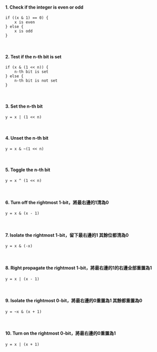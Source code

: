 #### **1. Check if the integer is even or odd**
```
if ((x & 1) == 0) {
    x is even
} else {
    x is odd
}
```
<br/>

#### **2. Test if the n-th bit is set**
```
if (x & (1 << n)) {
    n-th bit is set
} else {
    n-th bit is not set
}
```
<br/>

#### **3. Set the n-th bit**
```
y = x | (1 << n)
```
<br/>

#### **4. Unset the n-th bit**
```
y = x & ~(1 << n)
```
<br/>

#### **5. Toggle the n-th bit**
```
y = x ^ (1 << n)
```
<br/>

#### **6. Turn off the rightmost 1-bit，將最右邊的1清為0**
```
y = x & (x - 1)
```
<br/>

#### **7. Isolate the rightmost 1-bit，留下最右邊的1 其餘位都清為0**
```
y = x & (-x)
```
<br/>

#### **8. Right propagate the rightmost 1-bit，將最右邊的1的右邊全部重置為1**
```
y = x | (x - 1)
```
<br/>

#### **9. Isolate the rightmost 0-bit，將最右邊的0重置為1 其餘都重置為0** 
```
y = ~x & (x + 1)
```
<br/>

#### **10. Turn on the rightmost 0-bit，將最右邊的0重置為1**
```
y = x | (x + 1)
```
<br/>

